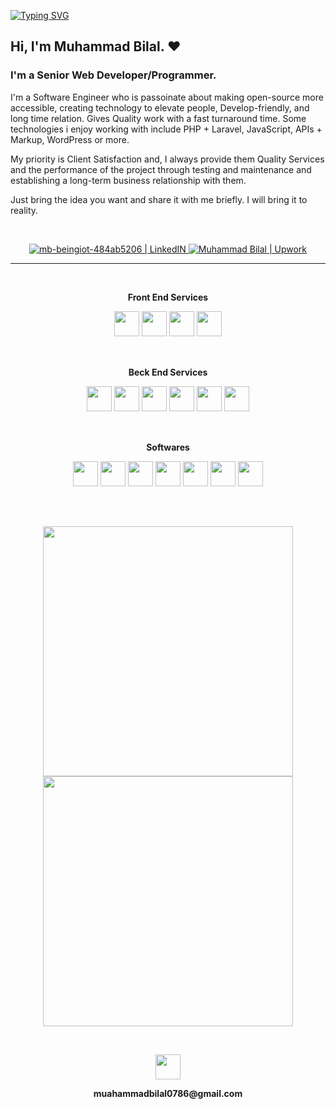 [![Typing SVG](https://readme-typing-svg.herokuapp.com?color=%2336BCF7&lines=Greetings!;Welcome+to+my+profile!;Here+is+Muhammad+Bilal;Senior+Developer%2FProgrammer)](https://git.io/typing-svg)
<br>

## Hi, I'm Muhammad Bilal. ❤️

### I'm a Senior Web Developer/Programmer. <br>

I'm a Software Engineer who is passoinate about making open-source more accessible, creating technology to elevate people, Develop-friendly, and long time relation. Gives Quality work with a fast turnaround time. Some technologies i enjoy working with include PHP + Laravel, JavaScript, APIs + Markup, WordPress or more.

My priority is Client Satisfaction and, I always provide them Quality Services and the performance of the project through testing and maintenance and establishing a long-term business relationship with them.

Just bring the idea you want and share it with me briefly. I will bring it to reality.

<br>
<p align="center">
  <a href="https://www.linkedin.com/in/mb-beingiot-484ab5206/" target="_blank">
    <img alt="mb-beingiot-484ab5206 | LinkedIN"  src="https://img.shields.io/badge/linkedin-%23FFFFFF.svg?&style=for-the-badge&logo=linkedin&logoColor=blue" />
  </a>
  <a href="http://twitter.com/M_Bilal_MB">
    <img alt="Muhammad Bilal | Upwork"  src="https://img.shields.io/badge/upwrok-%230077B5.svg?color=green&style=for-the-badge&logo=upwork&logoColor=white" />
  </a>
</p>
<hr>
<br>

<p align="center"> <b>Front End Services</b> </p>
<div class="tools" display="flex" align="center">  
  <img src="https://cdn.worldvectorlogo.com/logos/bootstrap-icon.svg" width=40px height=40px/>
  <img src="https://cdn.worldvectorlogo.com/logos/html5-2.svg" width=40px height=40px />
  <img src="https://cdn.worldvectorlogo.com/logos/css-3.svg" width=40px height=40px />
  <img src="https://cdn.worldvectorlogo.com/logos/wordpress-blue.svg" width=40px height=40px />
</div>
<br>
<h2></h2>

<p align="center"> <b>Beck End Services</b> </p>
<div class="tools" display="flex" align="center">
  <img src="https://cdn.jsdelivr.net/gh/devicons/devicon/icons/python/python-original-wordmark.svg" width=40px height=40px/>
  <img src="https://cdn.worldvectorlogo.com/logos/php-1.svg" width=40px height=40px/>
  <img src="https://cdn.worldvectorlogo.com/logos/laravel-2.svg" width=40px height=40px />
  <img src="https://cdn.worldvectorlogo.com/logos/codeigniter.svg" width=40px height=40px/>
  <img src="https://cdn.worldvectorlogo.com/logos/jquery-2.svg" width=40px height=40px/>
  <img src="https://cdn.jsdelivr.net/gh/devicons/devicon/icons/android/android-original.svg" width=40px height=40px/>
</div>
<br>
<h2></h2>

<p align="center"> <b>Softwares</b> </p>
<div class="tools" display="flex" align="center">
  <img src="https://cdn.jsdelivr.net/gh/devicons/devicon/icons/microsoftsqlserver/microsoftsqlserver-plain.svg" width=40px height=40px />
  <img src="https://cdn.jsdelivr.net/gh/devicons/devicon/icons/docker/docker-original.svg" width=40px height=40px/>
  <img src="https://cdn.jsdelivr.net/gh/devicons/devicon/icons/git/git-original.svg" width=40px height=40px />
  <img src="https://cdn.worldvectorlogo.com/logos/github-icon-1.svg" width=40px height=40px />
  <img src="https://cdn.worldvectorlogo.com/logos/adobe-photoshop-2.svg" width=40px height=40px />
  <img src="https://cdn.worldvectorlogo.com/logos/adobe-illustrator-cc-icon.svg" width=40px height=40px />
  <img src="https://cdn.worldvectorlogo.com/logos/office-1.svg" width=40px height=40px />
</div>
<h2></h2>
<br>

<p align="center">
  <img width="400px" src="https://github-readme-stats.vercel.app/api?username=MB-Bilal&show_icons=true&theme=tokyonight&bg_color=1F222E" />
  <img width="400px" src="https://github-readme-streak-stats.herokuapp.com/?user=MB-Bilal&theme=gotham&fire=C77800&ring=DD910B&background=1F222E" />
</p>
<br>
<p align="center"> <img src="https://cdn.worldvectorlogo.com/logos/gmail-icon.svg" width=40px height=40px /> </p>
<p align="center"> <b>muahammadbilal0786@gmail.com</b> </p>
